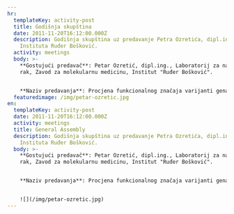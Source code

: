 ```yaml
---
hr:
  templateKey: activity-post
  title: Godišnja skupština
  date: 2011-11-20T16:12:00.000Z
  description: Godišnja skupština uz predavanje Petra Ozretića, dipl.ing. s
    Instituta Ruđer Bošković.
  activity: meetings
  body: >-
    **Gostujući predavač**: Petar Ozretić, dipl.ing., Laboratorij za nasljedni
    rak, Zavod za molekularnu medicinu, Institut "Ruđer Bošković".


    **Naziv predavanja**: Procjena funkcionalnog značaja varijanti gena BRCA2 u 5' netranslatirajućoj regiji upotrebom in silico metoda
  featuredimage: /img/petar-ozretic.jpg
en:
  templateKey: activity-post
  date: 2011-11-20T16:12:00.000Z
  activity: meetings
  title: General Assembly
  description: Godišnja skupština uz predavanje Petra Ozretića, dipl.ing. s
    Instituta Ruđer Bošković.
  body: >-
    **Gostujući predavač**: Petar Ozretić, dipl.ing., Laboratorij za nasljedni
    rak, Zavod za molekularnu medicinu, Institut "Ruđer Bošković".


    **Naziv predavanja**: Procjena funkcionalnog značaja varijanti gena BRCA2 u 5' netranslatirajućoj regiji upotrebom in silico metoda


    ![](/img/petar-ozretic.jpg)
---
```

